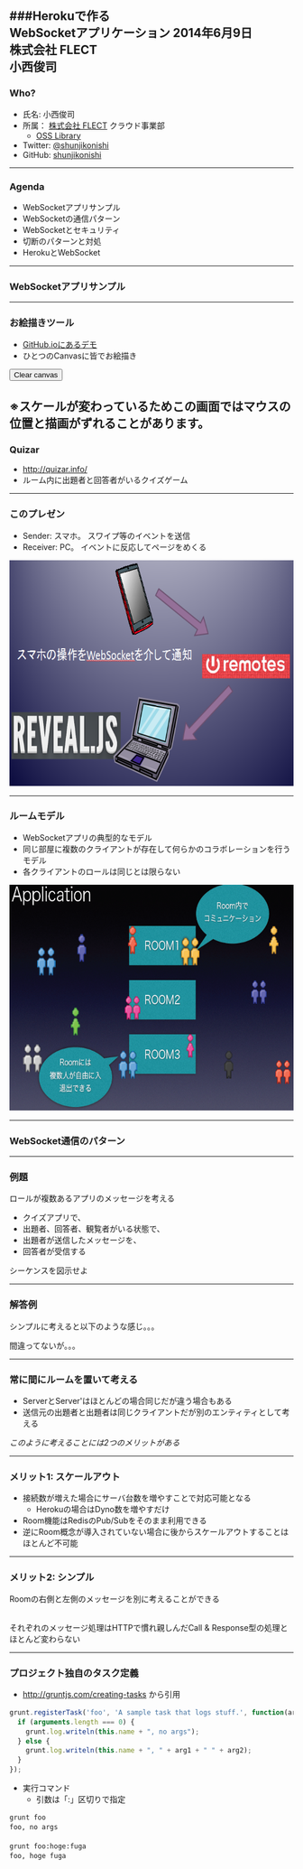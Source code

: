 ###Herokuで作る<br>WebSocketアプリケーション
2014年6月9日  
株式会社 FLECT  
小西俊司
---
### Who?
- 氏名: 小西俊司
- 所属： [株式会社 FLECT](http://www.flect.co.jp/) クラウド事業部
  - [OSS Library](http://oss.flect.co.jp/)
- Twitter: [@shunjikonishi](https://twitter.com/shunjikonishi)
- GitHub: [shunjikonishi](https://github.com/shunjikonishi)

---
### Agenda
- WebSocketアプリサンプル
- WebSocketの通信パターン
- WebSocketとセキュリティ
- 切断のパターンと対処
- HerokuとWebSocket
  
---
### WebSocketアプリサンプル

---
### お絵描きツール
- [GitHub.ioにあるデモ](http://shunjikonishi.github.io/room-sandbox/sample/canvas.html)
- ひとつのCanvasに皆でお絵描き

<div>
  <div>
    <canvas id="pad2" height="200"></canvas> 
  </div>
  <div>
    <button id="btnClear" class="btn">Clear canvas</button>
  </div>
</div>

※スケールが変わっているためこの画面ではマウスの位置と描画がずれることがあります。
---
### Quizar
- http://quizar.info/
- ルーム内に出題者と回答者がいるクイズゲーム

<div id="quizar-video"></div>

---
### このプレゼン
- Sender: スマホ。 スワイプ等のイベントを送信
- Receiver: PC。 イベントに反応してページをめくる

<img src="images/reveal.png" style="width: 600px;height:400px;"/>

---
### ルームモデル
- WebSocketアプリの典型的なモデル
- 同じ部屋に複数のクライアントが存在して何らかのコラボレーションを行うモデル
- 各クライアントのロールは同じとは限らない

<img src="images/roommodel.png" style="width: 600px;height:400px;"/>

---
### WebSocket通信のパターン

---
### 例題
ロールが複数あるアプリのメッセージを考える

- クイズアプリで、
- 出題者、回答者、観覧者がいる状態で、
- 出題者が送信したメッセージを、
- 回答者が受信する

<div class="padTop">
シーケンスを図示せよ
</div>

---
### 解答例
シンプルに考えると以下のような感じ。。。

<div id="simple-src" style="display:none"> 
participant 出題者
participant Server
participant 回答者
participant 観覧者
出題者->Server:Message
Server->回答者:Message
</div> 
<div id="simple" class="sequence"> 
</div> 
<div class="padTop">
間違ってないが。。。
</div>

---
### 常に間にルームを置いて考える

<div id="room-src" style="display:none"> 
participant 出題者
participant Server
participant Room
participant Server'
participant 回答者
participant 観覧者
participant 出題者'
出題者->Server:Message
Server->>Room:Publish
Room->>Server':Broadcast
Server'->回答者:Message
</div> 
<div id="room" class="sequence"> 
</div>

- ServerとServer'はほとんどの場合同じだが違う場合もある
- 送信元の出題者と出題者は同じクライアントだが別のエンティティとして考える

*このように考えることには2つのメリットがある*

---
### メリット1: スケールアウト
- 接続数が増えた場合にサーバ台数を増やすことで対応可能となる
  - Herokuの場合はDyno数を増やすだけ
- Room機能はRedisのPub/Subをそのまま利用できる
- 逆にRoom概念が導入されていない場合に後からスケールアウトすることはほとんど不可能

---
### メリット2: シンプル
Roomの右側と左側のメッセージを別に考えることができる

<div id="sender-src" style="display:none"> 
title: Sender
Client->Server:Message
Server->>Room:Publish
Server-->Client: or Response
</div> 
<div id="receiver-src" style="display:none"> 
title: Receiver
Room->Server:Broadcast
Server->Client:Message
Note over Server:or Dispose
</div> 
<div>
  <div id="sender" class="sequence" style="display:inline-block;"> 
  </div>
  <div id="receiver" class="sequence" style="display:inline-block;"> 
  </div>
</div>

<div class="padTop">
それぞれのメッセージ処理はHTTPで慣れ親しんだCall & Response型の処理とほとんど変わらない
</div>

---
### プロジェクト独自のタスク定義
- http://gruntjs.com/creating-tasks から引用

``` javascript
grunt.registerTask('foo', 'A sample task that logs stuff.', function(arg1, arg2) {
  if (arguments.length === 0) {
    grunt.log.writeln(this.name + ", no args");
  } else {
    grunt.log.writeln(this.name + ", " + arg1 + " " + arg2);
  }
});
```
- 実行コマンド  
  - 引数は「:」区切りで指定

``` bash
grunt foo
foo, no args

grunt foo:hoge:fuga
foo, hoge fuga
```
